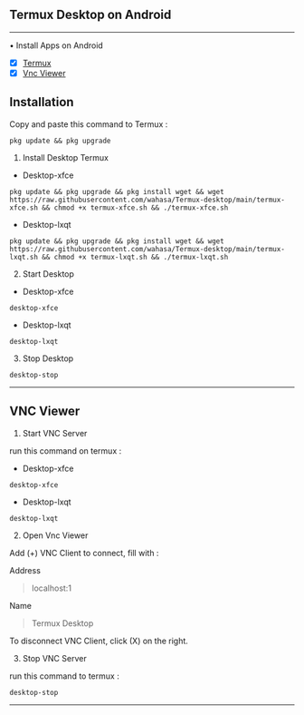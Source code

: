 ## Termux Desktop on Android

---------
• Install Apps on Android
- [x] [Termux](https://github.com/termux/termux-app/releases)
- [x] [Vnc Viewer](https://play.google.com/store/apps/details?id=com.realvnc.viewer.android)

## Installation

Copy and paste this command to Termux :

```
pkg update && pkg upgrade
```

1. Install Desktop Termux
* Desktop-xfce
```
pkg update && pkg upgrade && pkg install wget && wget https://raw.githubusercontent.com/wahasa/Termux-desktop/main/termux-xfce.sh && chmod +x termux-xfce.sh && ./termux-xfce.sh
```

* Desktop-lxqt
```
pkg update && pkg upgrade && pkg install wget && wget https://raw.githubusercontent.com/wahasa/Termux-desktop/main/termux-lxqt.sh && chmod +x termux-lxqt.sh && ./termux-lxqt.sh
```

2. Start Desktop

* Desktop-xfce
```
desktop-xfce
```

* Desktop-lxqt
```
desktop-lxqt
```

3. Stop Desktop

```
desktop-stop
```

---------

## VNC Viewer

1. Start VNC Server

run this command on termux :
* Desktop-xfce
```
desktop-xfce
```

* Desktop-lxqt
```
desktop-lxqt
```
2. Open Vnc Viewer

Add (+) VNC Client to connect, fill with :

Address
> localhost:1

Name
> Termux Desktop

To disconnect VNC Client, click (X) on the right.

3. Stop VNC Server

run this command to termux :

```
desktop-stop
```

-------------
